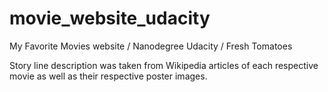 # movie_website_udacity
My Favorite Movies website / Nanodegree Udacity / Fresh Tomatoes

Story line description was taken from Wikipedia articles of each respective movie as well as their respective poster images.
